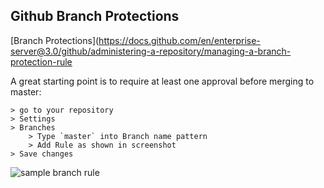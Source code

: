 ## Github Branch Protections

[Branch Protections](https://docs.github.com/en/enterprise-server@3.0/github/administering-a-repository/managing-a-branch-protection-rule

A great starting point is to require at least one approval before merging to master:

```
> go to your repository
> Settings
> Branches
    > Type `master` into Branch name pattern
    > Add Rule as shown in screenshot
> Save changes
```

![sample branch rule](./static/branch-rule-sample.png)
